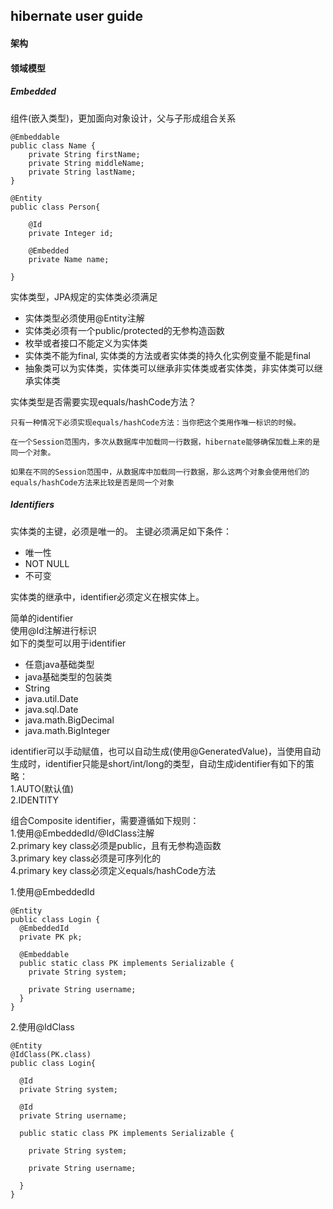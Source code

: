 ## hibernate user guide
#### 架构

#### 领域模型
##### Embedded
组件(嵌入类型)，更加面向对象设计，父与子形成组合关系  
```
@Embeddable
public class Name {
	private String firstName;
    private String middleName;
    private String lastName;
}

@Entity
public class Person{

	@Id	
	private Integer id;

	@Embedded
	private Name name;

}
```

实体类型，JPA规定的实体类必须满足  

* 实体类型必须使用@Entity注解
* 实体类必须有一个public/protected的无参构造函数
* 枚举或者接口不能定义为实体类
* 实体类不能为final, 实体类的方法或者实体类的持久化实例变量不能是final
* 抽象类可以为实体类，实体类可以继承非实体类或者实体类，非实体类可以继承实体类

实体类型是否需要实现equals/hashCode方法？    
```
只有一种情况下必须实现equals/hashCode方法：当你把这个类用作唯一标识的时候。

在一个Session范围内，多次从数据库中加载同一行数据，hibernate能够确保加载上来的是同一个对象。

如果在不同的Session范围中，从数据库中加载同一行数据，那么这两个对象会使用他们的equals/hashCode方法来比较是否是同一个对象
```

##### Identifiers
实体类的主键，必须是唯一的。 主键必须满足如下条件：  

* 唯一性
* NOT NULL
* 不可变

实体类的继承中，identifier必须定义在根实体上。  

简单的identifier  
使用@Id注解进行标识  
如下的类型可以用于identifier  

* 任意java基础类型
* java基础类型的包装类
* String
* java.util.Date
* java.sql.Date
* java.math.BigDecimal
* java.math.BigInteger

identifier可以手动赋值，也可以自动生成(使用@GeneratedValue)，当使用自动生成时，identifier只能是short/int/long的类型，自动生成identifier有如下的策略：  
1.AUTO(默认值)  
2.IDENTITY  

组合Composite identifier，需要遵循如下规则：  
1.使用@EmbeddedId/@IdClass注解  
2.primary key class必须是public，且有无参构造函数  
3.primary key class必须是可序列化的  
4.primary key class必须定义equals/hashCode方法  
 
1.使用@EmbeddedId  
```
@Entity
public class Login {
  @EmbeddedId	
  private PK pk;

  @Embeddable
  public static class PK implements Serializable {
    private String system;
    
    private String username;
  }
}
```

2.使用@IdClass  
```
@Entity
@IdClass(PK.class)
public class Login{

  @Id
  private String system;

  @Id
  private String username;

  public static class PK implements Serializable {
    
    private String system;

    private String username;
 
  }
}
```
  

 
